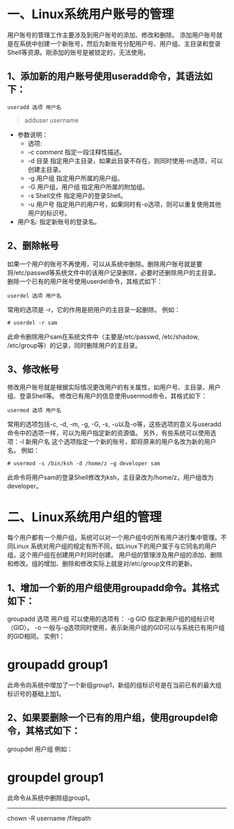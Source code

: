 
# 一、Linux系统用户账号的管理
用户账号的管理工作主要涉及到用户账号的添加、修改和删除。
添加用户账号就是在系统中创建一个新账号，然后为新账号分配用户号、用户组、主目录和登录Shell等资源。刚添加的账号是被锁定的，无法使用。

## 1、添加新的用户账号使用useradd命令，其语法如下：

```
useradd 选项 用户名
```

> adduser username

- 参数说明：
    - 选项:
    -   -c comment 指定一段注释性描述。
    -   -d 目录 指定用户主目录，如果此目录不存在，则同时使用-m选项，可以创建主目录。
    -   -g 用户组 指定用户所属的用户组。
    -   -G 用户组，用户组 指定用户所属的附加组。
    -   -s Shell文件 指定用户的登录Shell。
    -   -u 用户号 指定用户的用户号，如果同时有-o选项，则可以重复使用其他用户的标识号。
- 用户名:
    指定新账号的登录名。


## 2、删除帐号
如果一个用户的账号不再使用，可以从系统中删除。删除用户账号就是要将/etc/passwd等系统文件中的该用户记录删除，必要时还删除用户的主目录。
删除一个已有的用户账号使用userdel命令，其格式如下：
```
userdel 选项 用户名
```
常用的选项是 -r，它的作用是把用户的主目录一起删除。
例如：
```
# userdel -r sam
```
此命令删除用户sam在系统文件中（主要是/etc/passwd, /etc/shadow, /etc/group等）的记录，同时删除用户的主目录。

## 3、修改帐号
修改用户账号就是根据实际情况更改用户的有关属性，如用户号、主目录、用户组、登录Shell等。
修改已有用户的信息使用usermod命令，其格式如下：
```
usermod 选项 用户名
```
常用的选项包括-c, -d, -m, -g, -G, -s, -u以及-o等，这些选项的意义与useradd命令中的选项一样，可以为用户指定新的资源值。
另外，有些系统可以使用选项：-l 新用户名
这个选项指定一个新的账号，即将原来的用户名改为新的用户名。
例如：
```
# usermod -s /bin/ksh -d /home/z –g developer sam
```
此命令将用户sam的登录Shell修改为ksh，主目录改为/home/z，用户组改为developer。



# 二、Linux系统用户组的管理
每个用户都有一个用户组，系统可以对一个用户组中的所有用户进行集中管理。不同Linux 系统对用户组的规定有所不同，如Linux下的用户属于与它同名的用户组，这个用户组在创建用户时同时创建。
用户组的管理涉及用户组的添加、删除和修改。组的增加、删除和修改实际上就是对/etc/group文件的更新。

## 1、增加一个新的用户组使用groupadd命令。其格式如下：
groupadd 选项 用户组
可以使用的选项有：
-g GID 指定新用户组的组标识号（GID）。
-o 一般与-g选项同时使用，表示新用户组的GID可以与系统已有用户组的GID相同。
实例1：
# groupadd group1
此命令向系统中增加了一个新组group1，新组的组标识号是在当前已有的最大组标识号的基础上加1。

## 2、如果要删除一个已有的用户组，使用groupdel命令，其格式如下：
groupdel 用户组
例如：
# groupdel group1
此命令从系统中删除组group1。



---

chown -R username /filepath